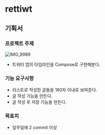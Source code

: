 # rettiwt
## 기획서
### 프로젝트 주제
![IMG_9989](https://github.com/gomgook/rettiwt/assets/12841107/52580404-a41b-48ee-ba3d-d1e281898cd6)
- 트위터 앱의 타임라인을 Compose로 구현해본다.
### 기능 요구사항
- 리스트로 작성한 글들을 180자 이내로 보여준다.
- 글 작성 기능을 만든다.
- 글 작성 후 저장 기능을 만든다.
### 목표치
- 일주일에 2 commit 이상
